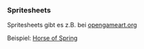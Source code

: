  
 ### Spritesheets

 Spritesheets gibt es z.B. bei [opengameart.org](https://opengameart.org/)


 Beispiel: [Horse of Spring](https://opengameart.org/content/2d-platformer-art-assets-from-horse-of-spring)